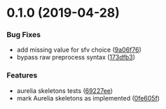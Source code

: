 # 0.1.0 (2019-04-28)


### Bug Fixes

* add missing value for sfv choice ([9a06f76](https://github.com/dumberjs/new/commit/9a06f76))
* bypass raw preprocess syntax ([173dfb3](https://github.com/dumberjs/new/commit/173dfb3))


### Features

* aurelia skeletons tests ([69227ee](https://github.com/dumberjs/new/commit/69227ee))
* mark Aurelia skeletons as implemented ([0fe605f](https://github.com/dumberjs/new/commit/0fe605f))




